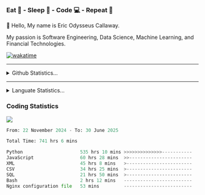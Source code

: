 <h3>Eat 🍴 - Sleep 🛌 - Code 💻 - Repeat 🔁</h3>

👋 Hello, My name is Eric Odysseus Callaway.

My passion is Software Engineering, Data Science, Machine Learning, and Financial Technologies.

[![wakatime](https://wakatime.com/badge/user/6717695f-6a13-47e3-aa16-c813e12c0985.svg)](https://wakatime.com/@6717695f-6a13-47e3-aa16-c813e12c0985)
<hr>
<details>
  <summary>
    Github Statistics...
  </summary>
    <p align="center">
      <img src="https://github-readme-stats.vercel.app/api?username=EricCallaway&show_icons=true"/>
    </p>
</details>
</hr>

<hr>
<details>
  <summary>
    Languate Statistics...
  </summary>
    <p align="center">
      <img src="https://wakatime.com/share/@Odysseus/6fc7c863-6fba-4e57-a6af-ed1f2fa8d560.svg"/>
    </p>
</details>
</hr>


<h3>Coding Statistics</h3>
<img src="https://wakatime.com/share/@Odysseus/5e02c832-9cc5-49a3-8f4c-bd2647d78fca.svg"/>
<!--START_SECTION:waka-->

```python
From: 22 November 2024 - To: 30 June 2025

Total Time: 741 hrs 6 mins

Python                     535 hrs 10 mins >>>>>>>>>>>>>>-----------   55.93 %
JavaScript                 60 hrs 28 mins  >>-----------------------   06.32 %
XML                        45 hrs 8 mins   >------------------------   04.72 %
CSV                        34 hrs 25 mins  >------------------------   03.60 %
SQL                        21 hrs 50 mins  >------------------------   02.28 %
Bash                       2 hrs 12 mins   -------------------------   00.23 %
Nginx configuration file   53 mins         -------------------------   00.09 %
```

<!--END_SECTION:waka-->
